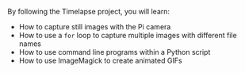 By following the Timelapse project, you will learn:

- How to capture still images with the Pi camera
- How to use a `for` loop to capture multiple images with different file names
- How to use command line programs within a Python script
- How to use ImageMagick to create animated GIFs

 
